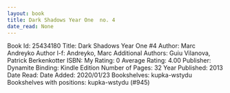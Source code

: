 ```yaml
---
layout: book
title: Dark Shadows Year One  no. 4
date_read: None
---
```


Book Id: 25434180
Title: Dark Shadows Year One #4
Author: Marc Andreyko
Author l-f: Andreyko, Marc
Additional Authors: Guiu Vilanova, Patrick Berkenkotter
ISBN: 
My Rating: 0
Average Rating: 4.00
Publisher: Dynamite
Binding: Kindle Edition
Number of Pages: 32
Year Published: 2013
Date Read: 
Date Added: 2020/01/23
Bookshelves: kupka-wstydu
Bookshelves with positions: kupka-wstydu (#945)

